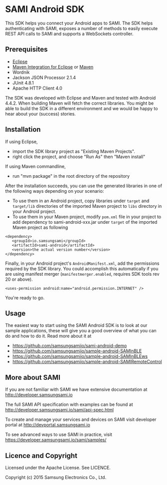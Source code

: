 SAMI Android SDK
================

This SDK helps you connect your Android apps to SAMI. The SDK helps authenticating with SAMI, exposes a number of methods to easily execute REST API calls to SAMI and supports a WebSockets controller. 

Prerequisites
-------------

 * [Eclipse](https://www.eclipse.org/) 
 * [Maven Integration for Eclipse](https://www.eclipse.org/m2e/) or [Maven](http://maven.apache.org/)
 * Wordnik
 * Jackson JSON Processor  2.1.4
 * JUnit 4.8.1
 * Apache HTTP Client 4.0

The SDK was developed with Eclipse and Maven and tested with Android 4.4.2. When building Maven will fetch the correct libraries. You might be able to build the SDK in a different environment and we would be happy to hear about your (success) stories.

Installation
---------------------

If using Eclipse, 
- import the SDK library project as "Existing Maven Projects".
- right click the project, and choose "Run As" then "Maven install"

If using Maven commandline,
- run "mvn package" in the root directory of the repository

After the installation succeeds, you can use the generated libraries in one of the following ways depending on your scenario:

- To use them in an Android project, copy libraries under `target` and `target/lib` directories of the imported Maven project to `libs` directory in your Android project.
- To use them in your Maven project, modify `pom.xml` file in your project to add dependency to sami-android-xxx.jar under `target` of the imported Maven project as following

~~~
<dependency>
   <groupId>io.samsungsami</groupId>
   <artifactId>sami-android</artifactId>
   <version>the actual version number</version>
</dependency>
~~~

Finally, in your Android project's `AndroidManifest.xml`, add the permissions required by the SDK library. You could accomplish this automatically if you are using manifest merger (`manifestmerger.enabled`, requires SDK tools rev 20 or above).

~~~
<uses-permission android:name="android.permission.INTERNET" />
~~~

You're ready to go.

Usage
------

The easiest way to start using the SAMI Android SDK is to look at our sample applications, these will give you a good overview of what you can do and how to do it. Read more about it at
 * https://github.com/samsungsamiio/sami-android-demo
 * https://github.com/samsungsamiio/sample-android-SAMInBLE
 * https://github.com/samsungsamiio/sample-android-SAMInBLEws
 * https://github.com/samsungsamiio/sample-android-SAMIRemoteControl

More about SAMI
---------------

If you are not familiar with SAMI we have extensive documentation at http://developer.samsungsami.io

The full SAMI API specification with examples can be found at http://developer.samsungsami.io/sami/api-spec.html

To create and manage your services and devices on SAMI visit developer portal at http://devportal.samsungsami.io

To see advanced ways to use SAMI in practice, visit https://developer.samsungsami.io/sami/samples/

Licence and Copyright
---------------------

Licensed under the Apache License. See LICENCE.

Copyright (c) 2015 Samsung Electronics Co., Ltd.
